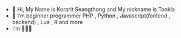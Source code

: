 - 👋 Hi, My Name is Korarit Seangthong and My nickname is Tonkla
- 🌱 I’m beginner programmer PHP , Python , Javascript(fontend , backend) , Lua , R and more
- I'm 🦆🦆🦆
